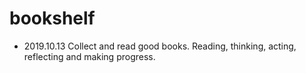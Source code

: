 # bookshelf
- 2019.10.13
Collect and read good books.
Reading, thinking, acting, reflecting and making progress.

